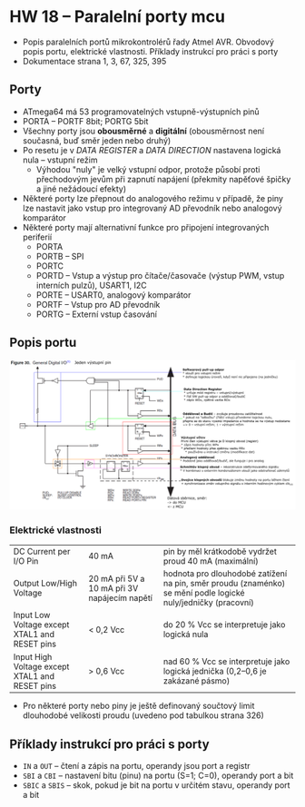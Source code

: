 # HW 18 – Paralelní porty mcu

* Popis paralelních portů mikrokontrolérů řady Atmel AVR. Obvodový popis portu, elektrické vlastnosti. Příklady instrukcí pro práci s porty
* Dokumentace strana 1, 3, 67, 325, 395

## Porty

* ATmega64 má 53 programovatelných vstupně-výstupních pinů
* PORTA – PORTF 8bit; PORTG 5bit
* Všechny porty jsou __obousměrné__ a __digitální__ (obousměrnost není současná, buď směr jeden nebo druhý)
* Po resetu je v _DATA REGISTER_ a _DATA DIRECTION_ nastavena logická nula – vstupní režim
  * Výhodou "nuly" je velký vstupní odpor, protože působí proti přechodovým jevům při zapnutí napájení (překmity napěťové špičky a jiné nežádoucí efekty)
* Některé porty lze přepnout do analogového režimu v případě, že piny lze nastavit jako vstup pro integrovaný AD převodník nebo analogový komparátor
* Některé porty mají alternativní funkce pro připojení integrovaných periferií
  * PORTA
  * PORTB – SPI
  * PORTC
  * PORTD – Vstup a výstup pro čítače/časovače (výstup PWM, vstup interních pulzů), USART1, I2C
  * PORTE – USART0, analogový komparátor
  * PORTF – Vstup pro AD převodník
  * PORTG – Externí vstup časování

## Popis portu

![pin](./img/HW_18_01.png)

### Elektrické vlastnosti

<table><tbody>
    <tr><td>DC Current per I/O Pin</td><td>40 mA</td><td>pin by měl krátkodobě vydržet proud 40 mA (maximální)</td></tr>
    <tr><td>Output Low/High Voltage</td><td>20 mA při 5V a 10 mA při 3V napájecím napětí</td><td>hodnota pro dlouhodobé zatížení na pin, směr proudu (znaménko) se mění podle logické nuly/jedničky (pracovní)</td></tr>
    <tr><td>Input Low Voltage except XTAL1 and RESET pins</td><td>< 0,2 Vcc</td><td>do 20 % Vcc se interpretuje jako logická nula</td></tr>
    <tr><td>Input High Voltage except XTAL1 and RESET pins</td><td>> 0,6 Vcc</td><td>nad 60 % Vcc se interpretuje jako logická jednička (0,2–0,6 je zakázané pásmo)</td></tr>
</tbody></table>

* Pro některé porty nebo piny je ještě definovaný součtový limit dlouhodobé velikosti proudu (uvedeno pod tabulkou strana 326)

## Příklady instrukcí pro práci s porty

* `IN` a `OUT` – čtení a zápis na portu, operandy jsou port a registr
* `SBI` a `CBI` – nastavení bitu (pinu) na portu (S=1; C=0), operandy port a bit
* `SBIC` a `SBIS` – skok, pokud je bit na portu v určitém stavu, operandy port a bit
